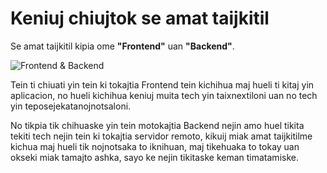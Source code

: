 Keniuj chiujtok se amat taijkitil
=================


Se amat taijkitil kipia ome **"Frontend"** uan **"Backend"**. 

![Frontend & Backend](media/images/backend-frontend.gif)

Tein ti chiuati yin tein ki tokajtia Frontend tein kichihua maj hueli ti kitaj yin aplicacion, no hueli kichihua keniuj muita tech yin taixnextiloni uan no tech yin teposejekatanojnotsaloni. 

No tikpia tik chihuaske yin tein motokajtia Backend nejin amo huel tikita tekiti tech nejin tein ki tokajtia servidor remoto, kikuij miak amat taijkitilme kichua maj hueli tik nojnotsaka to iknihuan, maj tikehuaka to tokay uan okseki miak tamajto ashka, sayo ke nejin tikitaske keman timatamiske. 

